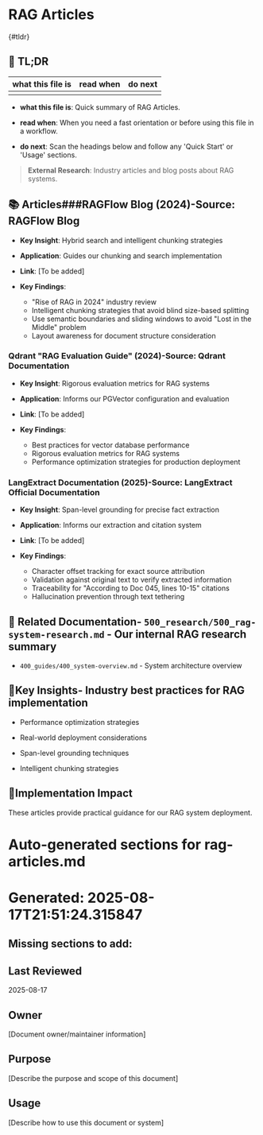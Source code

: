 <!-- CONTEXT_REFERENCE: 400_guides/400_context-priority-guide.md -->
<!-- MODULE_REFERENCE: 400_guides/400_deployment-environment-guide.md -->
<!-- MODULE_REFERENCE: 400_guides/400_performance-optimization-guide.md -->
<!-- MODULE_REFERENCE: 400_guides/400_system-overview.md -->

# RAG Articles

{#tldr}

## 🔎 TL;DR

| what this file is | read when | do next |
|---|---|---|
|  |  |  |

- **what this file is**: Quick summary of RAG Articles.

- **read when**: When you need a fast orientation or before using this file in a workflow.

- **do next**: Scan the headings below and follow any 'Quick Start' or 'Usage' sections.

> **External Research**: Industry articles and blog posts about RAG systems.

## 📚 **Articles**###**RAGFlow Blog (2024)**-**Source**: RAGFlow Blog

- **Key Insight**: Hybrid search and intelligent chunking strategies

- **Application**: Guides our chunking and search implementation

- **Link**: [To be added]

- **Key Findings**:
  - "Rise of RAG in 2024" industry review
  - Intelligent chunking strategies that avoid blind size-based splitting
  - Use semantic boundaries and sliding windows to avoid "Lost in the Middle" problem
  - Layout awareness for document structure consideration

### **Qdrant "RAG Evaluation Guide" (2024)**-**Source**: Qdrant Documentation

- **Key Insight**: Rigorous evaluation metrics for RAG systems

- **Application**: Informs our PGVector configuration and evaluation

- **Link**: [To be added]

- **Key Findings**:
  - Best practices for vector database performance
  - Rigorous evaluation metrics for RAG systems
  - Performance optimization strategies for production deployment

### **LangExtract Documentation (2025)**-**Source**: LangExtract Official Documentation

- **Key Insight**: Span-level grounding for precise fact extraction

- **Application**: Informs our extraction and citation system

- **Link**: [To be added]

- **Key Findings**:
  - Character offset tracking for exact source attribution
  - Validation against original text to verify extracted information
  - Traceability for "According to Doc 045, lines 10-15" citations
  - Hallucination prevention through text tethering

## 🔗 **Related Documentation**- `500_research/500_rag-system-research.md` - Our internal RAG research summary

- `400_guides/400_system-overview.md` - System architecture overview

## 📖**Key Insights**- Industry best practices for RAG implementation

- Performance optimization strategies

- Real-world deployment considerations

- Span-level grounding techniques

- Intelligent chunking strategies

## 🎯**Implementation Impact**

These articles provide practical guidance for our RAG system deployment.

<!-- README_AUTOFIX_START -->
# Auto-generated sections for rag-articles.md
# Generated: 2025-08-17T21:51:24.315847

## Missing sections to add:

## Last Reviewed

2025-08-17

## Owner

[Document owner/maintainer information]

## Purpose

[Describe the purpose and scope of this document]

## Usage

[Describe how to use this document or system]

<!-- README_AUTOFIX_END -->
